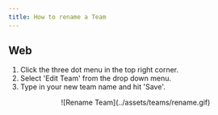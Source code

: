 ```yaml
---
title: How to rename a Team
---
```


## Web

1. Click the three dot menu in the top right corner. 
1. Select 'Edit Team' from the drop down menu. 
1. Type in your new team name and hit 'Save'.

<center>
![Rename Team](../assets/teams/rename.gif)
</center>